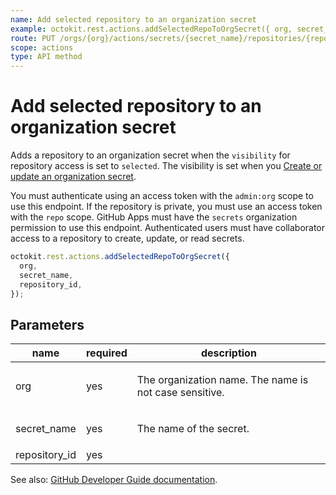 ```yaml
---
name: Add selected repository to an organization secret
example: octokit.rest.actions.addSelectedRepoToOrgSecret({ org, secret_name, repository_id })
route: PUT /orgs/{org}/actions/secrets/{secret_name}/repositories/{repository_id}
scope: actions
type: API method
---
```


# Add selected repository to an organization secret

Adds a repository to an organization secret when the `visibility` for
repository access is set to `selected`. The visibility is set when you [Create or
update an organization secret](https://docs.github.com/rest/actions/secrets#create-or-update-an-organization-secret).

You must authenticate using an access token with the `admin:org` scope to use this endpoint.
If the repository is private, you must use an access token with the `repo` scope.
GitHub Apps must have the `secrets` organization permission to use this endpoint.
Authenticated users must have collaborator access to a repository to create, update, or read secrets.

```js
octokit.rest.actions.addSelectedRepoToOrgSecret({
  org,
  secret_name,
  repository_id,
});
```

## Parameters

<table>
  <thead>
    <tr>
      <th>name</th>
      <th>required</th>
      <th>description</th>
    </tr>
  </thead>
  <tbody>
    <tr><td>org</td><td>yes</td><td>

The organization name. The name is not case sensitive.

</td></tr>
<tr><td>secret_name</td><td>yes</td><td>

The name of the secret.

</td></tr>
<tr><td>repository_id</td><td>yes</td><td>

</td></tr>
  </tbody>
</table>

See also: [GitHub Developer Guide documentation](https://docs.github.com/rest/actions/secrets#add-selected-repository-to-an-organization-secret).
